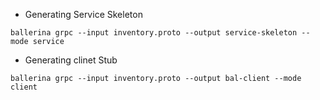


- Generating Service Skeleton 
```
ballerina grpc --input inventory.proto --output service-skeleton --mode service
 ```


- Generating clinet Stub 

```
ballerina grpc --input inventory.proto --output bal-client --mode client 

```



